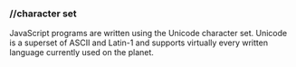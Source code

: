 ### //character set
<p>JavaScript programs are written using the Unicode character set. Unicode is a superset
of ASCII and Latin-1 and supports virtually every written language currently used on
the planet.</p>
